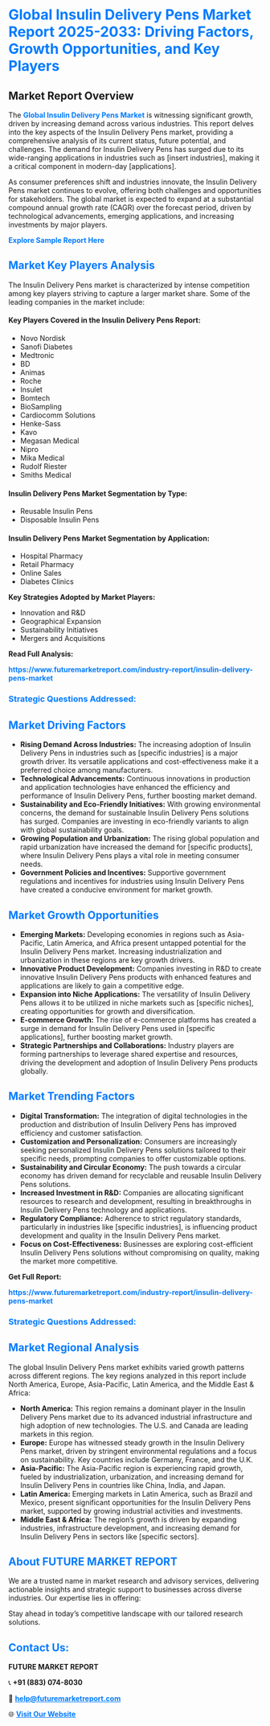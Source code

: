 <h1 style="color: #007BFF;">Global Insulin Delivery Pens Market Report 2025-2033: Driving Factors, Growth Opportunities, and Key Players</h1>

<section id="overview">
<h2>Market Report Overview</h2>
<p>The <a href="https://www.futuremarketreport.com/industry-report/insulin-delivery-pens-market" style="color: #007BFF; text-decoration: none;"><strong>Global Insulin Delivery Pens Market</strong></a> is witnessing significant growth, driven by increasing demand across various industries. This report delves into the key aspects of the Insulin Delivery Pens market, providing a comprehensive analysis of its current status, future potential, and challenges. The demand for Insulin Delivery Pens has surged due to its wide-ranging applications in industries such as [insert industries], making it a critical component in modern-day [applications].</p>
<p>As consumer preferences shift and industries innovate, the Insulin Delivery Pens market continues to evolve, offering both challenges and opportunities for stakeholders. The global market is expected to expand at a substantial compound annual growth rate (CAGR) over the forecast period, driven by technological advancements, emerging applications, and increasing investments by major players.</p>
</section>

<section id="overview">
<p><a href="https://www.futuremarketreport.com/request-sample/reportId=58000" style="color: #007BFF; text-decoration: none;"><strong>Explore Sample Report Here</strong></a></p>
</section>

<section id="key-players">
<h2 style="color: #007BFF;">Market Key Players Analysis</h2>
<p>The Insulin Delivery Pens market is characterized by intense competition among key players striving to capture a larger market share. Some of the leading companies in the market include:</p>
<h4>Key Players Covered in the Insulin Delivery Pens Report:</h4>
<ul><li>Novo Nordisk</li><li>Sanofi Diabetes</li><li>Medtronic</li><li>BD</li><li>Animas</li><li>Roche</li><li>Insulet</li><li>Bomtech</li><li>BioSampling</li><li>Cardiocomm Solutions</li><li>Henke-Sass</li><li>Kavo</li><li>Megasan Medical</li><li>Nipro</li><li>Mika Medical</li><li>Rudolf Riester</li><li>Smiths Medical</li></ul>
<h4>Insulin Delivery Pens Market Segmentation by Type:</h4>
<ul><li>Reusable Insulin Pens</li><li>Disposable Insulin Pens</li></ul>

<h4>Insulin Delivery Pens Market Segmentation by Application:</h4>
<ul><li>Hospital Pharmacy</li><li>Retail Pharmacy</li><li>Online Sales</li><li>Diabetes Clinics</li></ul>
<p><strong>Key Strategies Adopted by Market Players:</strong></p>
<ul>
<li>Innovation and R&D</li>
<li>Geographical Expansion</li>
<li>Sustainability Initiatives</li>
<li>Mergers and Acquisitions</li>
</ul>
</section>

<section>
<p><strong>Read Full Analysis: </strong></p><a href="https://www.futuremarketreport.com/industry-report/insulin-delivery-pens-market" style="color: #007BFF; text-decoration: none;"><strong>https://www.futuremarketreport.com/industry-report/insulin-delivery-pens-market</strong></a>
<h3 style="color: #007BFF;">Strategic Questions Addressed:</h3>
</section>

<section id="driving-factors">
<h2 style="color: #007BFF;">Market Driving Factors</h2>
<ul>
<li><strong>Rising Demand Across Industries:</strong> The increasing adoption of Insulin Delivery Pens in industries such as [specific industries] is a major growth driver. Its versatile applications and cost-effectiveness make it a preferred choice among manufacturers.</li>
<li><strong>Technological Advancements:</strong> Continuous innovations in production and application technologies have enhanced the efficiency and performance of Insulin Delivery Pens, further boosting market demand.</li>
<li><strong>Sustainability and Eco-Friendly Initiatives:</strong> With growing environmental concerns, the demand for sustainable Insulin Delivery Pens solutions has surged. Companies are investing in eco-friendly variants to align with global sustainability goals.</li>
<li><strong>Growing Population and Urbanization:</strong> The rising global population and rapid urbanization have increased the demand for [specific products], where Insulin Delivery Pens plays a vital role in meeting consumer needs.</li>
<li><strong>Government Policies and Incentives:</strong> Supportive government regulations and incentives for industries using Insulin Delivery Pens have created a conducive environment for market growth.</li>
</ul>
</section>

<section id="growth-opportunities">
<h2 style="color: #007BFF;">Market Growth Opportunities</h2>
<ul>
<li><strong>Emerging Markets:</strong> Developing economies in regions such as Asia-Pacific, Latin America, and Africa present untapped potential for the Insulin Delivery Pens market. Increasing industrialization and urbanization in these regions are key growth drivers.</li>
<li><strong>Innovative Product Development:</strong> Companies investing in R&D to create innovative Insulin Delivery Pens products with enhanced features and applications are likely to gain a competitive edge.</li>
<li><strong>Expansion into Niche Applications:</strong> The versatility of Insulin Delivery Pens allows it to be utilized in niche markets such as [specific niches], creating opportunities for growth and diversification.</li>
<li><strong>E-commerce Growth:</strong> The rise of e-commerce platforms has created a surge in demand for Insulin Delivery Pens used in [specific applications], further boosting market growth.</li>
<li><strong>Strategic Partnerships and Collaborations:</strong> Industry players are forming partnerships to leverage shared expertise and resources, driving the development and adoption of Insulin Delivery Pens products globally.</li>
</ul>
</section>

<section id="trending-factors">
<h2 style="color: #007BFF;">Market Trending Factors</h2>
<ul>
<li><strong>Digital Transformation:</strong> The integration of digital technologies in the production and distribution of Insulin Delivery Pens has improved efficiency and customer satisfaction.</li>
<li><strong>Customization and Personalization:</strong> Consumers are increasingly seeking personalized Insulin Delivery Pens solutions tailored to their specific needs, prompting companies to offer customizable options.</li>
<li><strong>Sustainability and Circular Economy:</strong> The push towards a circular economy has driven demand for recyclable and reusable Insulin Delivery Pens solutions.</li>
<li><strong>Increased Investment in R&D:</strong> Companies are allocating significant resources to research and development, resulting in breakthroughs in Insulin Delivery Pens technology and applications.</li>
<li><strong>Regulatory Compliance:</strong> Adherence to strict regulatory standards, particularly in industries like [specific industries], is influencing product development and quality in the Insulin Delivery Pens market.</li>
<li><strong>Focus on Cost-Effectiveness:</strong> Businesses are exploring cost-efficient Insulin Delivery Pens solutions without compromising on quality, making the market more competitive.</li>
</ul>
</section>

<section>
<p><strong>Get Full Report: </strong></p><a href="https://www.futuremarketreport.com/industry-report/insulin-delivery-pens-market" style="color: #007BFF; text-decoration: none;"><strong>https://www.futuremarketreport.com/industry-report/insulin-delivery-pens-market</strong></a>
<h3 style="color: #007BFF;">Strategic Questions Addressed:</h3>
</section>


<section id="regional-analysis">
<h2 style="color: #007BFF;">Market Regional Analysis</h2>
<p>The global Insulin Delivery Pens market exhibits varied growth patterns across different regions. The key regions analyzed in this report include North America, Europe, Asia-Pacific, Latin America, and the Middle East & Africa:</p>
<ul>
<li><strong>North America:</strong> This region remains a dominant player in the Insulin Delivery Pens market due to its advanced industrial infrastructure and high adoption of new technologies. The U.S. and Canada are leading markets in this region.</li>
<li><strong>Europe:</strong> Europe has witnessed steady growth in the Insulin Delivery Pens market, driven by stringent environmental regulations and a focus on sustainability. Key countries include Germany, France, and the U.K.</li>
<li><strong>Asia-Pacific:</strong> The Asia-Pacific region is experiencing rapid growth, fueled by industrialization, urbanization, and increasing demand for Insulin Delivery Pens in countries like China, India, and Japan.</li>
<li><strong>Latin America:</strong> Emerging markets in Latin America, such as Brazil and Mexico, present significant opportunities for the Insulin Delivery Pens market, supported by growing industrial activities and investments.</li>
<li><strong>Middle East & Africa:</strong> The region’s growth is driven by expanding industries, infrastructure development, and increasing demand for Insulin Delivery Pens in sectors like [specific sectors].</li>
</ul>
</section>

<footer>
<h2 style="color: #007BFF;">About FUTURE MARKET REPORT</h2>
<p>We are a trusted name in market research and advisory services, delivering actionable insights and strategic support to businesses across diverse industries. Our expertise lies in offering:</p>

<p>Stay ahead in today’s competitive landscape with our tailored research solutions.</p>

<h2 style="color: #007BFF;">Contact Us:</h2>
<p><strong>FUTURE MARKET REPORT</strong></p>
<p>📞 <strong>+91 (883) 074-8030</strong></p>
<p>📧 <strong><a href="mailto:help@futuremarketreport.com" style="color: #007BFF;">help@futuremarketreport.com</a></strong></p>
<p>🌐 <strong><a href="https://www.futuremarketreport.com/" style="color: #007BFF;">Visit Our Website</a></strong></p>
</footer>